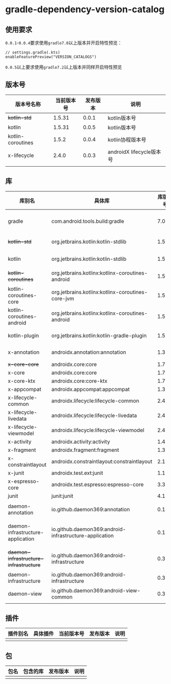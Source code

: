 # gradle-dependency-version-catalog

## 使用要求

`0.0.1`-`0.0.4`要求使用`gradle7.0`以上版本并开启特性预览：

```
// settings.gradle(.kts)
enableFeaturePreview("VERSION_CATALOGS")
```

`0.0.5`以上要求使用`gradle7.2`以上版本并同样开启特性预览

## 版本号

| 版本号名称          | 当前版本号  | 发布版本 | 说明 |
| --- | --- | --- | --- |
| ~~kotlin-std~~    | 1.5.31    | 0.0.1 | kotlin版本号 |
| kotlin            | 1.5.31    | 0.0.5 | kotlin版本号 |
| kotlin-coroutines | 1.5.2     | 0.0.4 | kotlin协程版本号 |
| x-lifecycle       | 2.4.0     | 0.0.3 | androidX lifecycle版本号 |
| | | | |

## 库

| 库别名                                     | 具体库                                                     | 库版本号    | 发布版本 | 说明 |
| ---                                       | ---                                                       | ---       | ---   | --- |
| gradle                                    | com.android.tools.build:gradle                            | 7.0.2     | 0.0.3 | android gradle插件库 |
| ~~kotlin-std~~                            | org.jetbrains.kotlin:kotlin-stdlib                        | 1.5.31    | 0.0.1 | kotlin标准库 |
| kotlin                                    | org.jetbrains.kotlin:kotlin-stdlib                        | 1.5.31    | 0.0.5 | kotlin标准库 |
| ~~kotlin-coroutines~~                     | org.jetbrains.kotlinx:kotlinx-coroutines-android          | 1.5.2     | 0.0.1 | kotlin协程库 |
| kotlin-coroutines-core                    | org.jetbrains.kotlinx:kotlinx-coroutines-core-jvm         | 1.5.2     | 0.0.4 | kotlin协程库 |
| kotlin-coroutines-android                 | org.jetbrains.kotlinx:kotlinx-coroutines-android          | 1.5.2     | 0.0.4 | kotlin协程库 |
| kotlin-plugin                             | org.jetbrains.kotlin:kotlin-gradle-plugin                 | 1.5.31    | 0.0.1 | kotlin插件库 |
| x-annotation                              | androidx.annotation:annotation                            | 1.3.0     | 0.0.2 | AndroidX注解库 |
| ~~x-core-core~~                           | androidx.core:core                                        | 1.7.0     | 0.0.2 |  |
| x-core                                    | androidx.core:core                                        | 1.7.0     | 0.0.5 |  |
| x-core-ktx                                | androidx.core:core-ktx                                    | 1.7.0     | 0.0.2 |  |
| x-appcompat                               | androidx.appcompat:appcompat                              | 1.3.1     | 0.0.2 |  |
| x-lifecycle-common                        | androidx.lifecycle:lifecycle-common                       | 2.4.0     | 0.0.2 |  |
| x-lifecycle-livedata                      | androidx.lifecycle:lifecycle-livedata                     | 2.4.0     | 0.0.2 |  |
| x-lifecycle-viewmodel                     | androidx.lifecycle:lifecycle-viewmodel                    | 2.4.0     | 0.0.2 |  |
| x-activity                                | androidx.activity:activity                                | 1.4.0     | 0.0.2 |  |
| x-fragment                                | androidx.fragment:fragment                                | 1.3.6     | 0.0.2 |  |
| x-constraintlayout                        | androidx.constraintlayout:constraintlayout                | 2.1.1     | 0.0.2 |  |
| x-junit                                   | androidx.test.ext:junit                                   | 1.1.2     | 0.0.4 |  |
| x-espresso-core                           | androidx.test.espresso:espresso-core                      | 3.3.0     | 0.0.4 |  |
| junit                                     | junit:junit                                               | 4.13.2    | 0.0.4 |  |
|                                           |                                                           |           |       |  |
| daemon-annotation                         | io.github.daemon369:annotation                            | 0.1.0     | 0.0.2 | 注解库 |
| daemon-infrastructure-application         | io.github.daemon369:android-infrastructure-application    | 0.1.1     | 0.0.2 | 基础库，提供Application全局实例 |
| ~~daemon-infrastructure-infrastructure~~  | io.github.daemon369:android-infrastructure                | 0.3.0     | 0.0.2 | 基础库，提供基础工具 |
| daemon-infrastructure                     | io.github.daemon369:android-infrastructure                | 0.3.0     | 0.0.5 | 基础库，提供基础工具 |
| daemon-view                               | io.github.daemon369:android-view-common                   | 0.3.0     | 0.0.2 | 基础UI库 |
| | | | | |

## 插件

| 插件别名 | 具体插件 | 当前版本号 | 发布版本 | 说明 |
| --- | --- | --- | --- | --- |
| | | | | |

## 包

| 包名 | 包含的库 | 发布版本 | 说明 |
| --- | --- | --- | --- |
| | | | |
